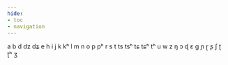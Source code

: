 ```yaml
---
hide:
- toc
- navigation
---
```

a
b
d
dz
dʑ
e
h
i
j
k
kʰ
l
m
n
o
p
pʰ
r
s
t
ts
tsʰ
tɕ
tɕʰ
tʰ
u
w
z
ŋ
ɔ
ɖ
ɛ
ɡ
ɲ
ɽ
ʂ
ʃ
ʈ
ʈʰ
ʒ
